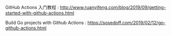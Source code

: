 
GitHub Actions 入门教程 : http://www.ruanyifeng.com/blog/2019/09/getting-started-with-github-actions.html

Build Go projects with Github Actions : https://sosedoff.com/2019/02/12/go-github-actions.html

